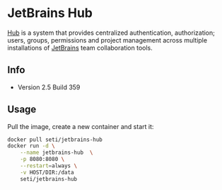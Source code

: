 # JetBrains Hub

[Hub](https://jetbrains.com/hub/) is a system that provides centralized authentication, authorization; users, groups, permissions and project management across multiple installations of [JetBrains](https://jetbrains.com/) team collaboration tools.

## Info
- Version 2.5 Build 359

## Usage

Pull the image, create a new container and start it:

```bash
docker pull seti/jetbrains-hub
docker run -d \
	--name jetbrains-hub  \
	-p 8080:8080 \
	--restart=always \
	-v HOST/DIR:/data
	seti/jetbrains-hub
```
